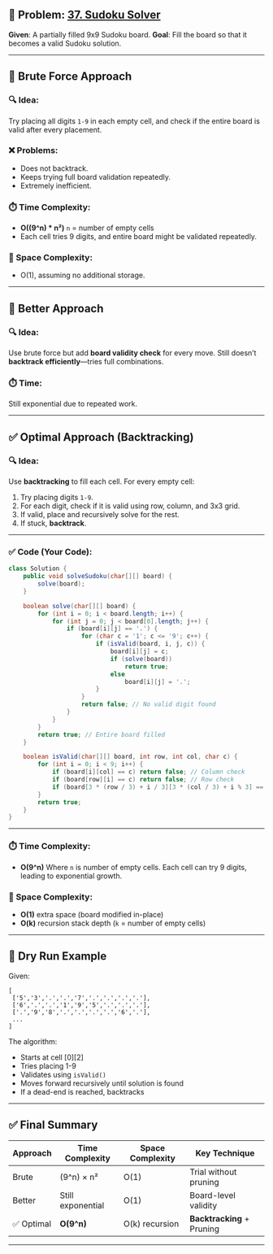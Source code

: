 ## 🔢 Problem: [37. Sudoku Solver](https://leetcode.com/problems/sudoku-solver/)

**Given**: A partially filled 9x9 Sudoku board.
**Goal**: Fill the board so that it becomes a valid Sudoku solution.

---

## 🧠 Brute Force Approach

### 🔍 Idea:

Try placing all digits `1-9` in each empty cell, and check if the entire board is valid after every placement.

### ❌ Problems:

* Does not backtrack.
* Keeps trying full board validation repeatedly.
* Extremely inefficient.

### ⏱️ Time Complexity:

* **O((9^n) \* n²)**
  `n` = number of empty cells
* Each cell tries 9 digits, and entire board might be validated repeatedly.

### 🧠 Space Complexity:

* O(1), assuming no additional storage.

---

## 🧠 Better Approach

### 🔍 Idea:

Use brute force but add **board validity check** for every move.
Still doesn’t **backtrack efficiently**—tries full combinations.

### ⏱️ Time:

Still exponential due to repeated work.

---

## ✅ Optimal Approach (Backtracking)

### 🔍 Idea:

Use **backtracking** to fill each cell. For every empty cell:

1. Try placing digits `1-9`.
2. For each digit, check if it is valid using row, column, and 3x3 grid.
3. If valid, place and recursively solve for the rest.
4. If stuck, **backtrack**.

---

### ✅ Code (Your Code):

```java
class Solution {
    public void solveSudoku(char[][] board) {
        solve(board);
    }

    boolean solve(char[][] board) {
        for (int i = 0; i < board.length; i++) {
            for (int j = 0; j < board[0].length; j++) {
                if (board[i][j] == '.') {
                    for (char c = '1'; c <= '9'; c++) {
                        if (isValid(board, i, j, c)) {
                            board[i][j] = c;
                            if (solve(board))
                                return true;
                            else
                                board[i][j] = '.';
                        }
                    }
                    return false; // No valid digit found
                }
            }
        }
        return true; // Entire board filled
    }

    boolean isValid(char[][] board, int row, int col, char c) {
        for (int i = 0; i < 9; i++) {
            if (board[i][col] == c) return false; // Column check
            if (board[row][i] == c) return false; // Row check
            if (board[3 * (row / 3) + i / 3][3 * (col / 3) + i % 3] == c) return false; // Box check
        }
        return true;
    }
}
```

---

### ⏱️ Time Complexity:

* **O(9^n)**
  Where `n` is number of empty cells.
  Each cell can try 9 digits, leading to exponential growth.

### 🧠 Space Complexity:

* **O(1)** extra space (board modified in-place)
* **O(k)** recursion stack depth (`k` = number of empty cells)

---

## 🧩 Dry Run Example

Given:

```
[
 ['5','3','.','.','7','.','.','.','.'],
 ['6','.','.','1','9','5','.','.','.'],
 ['.','9','8','.','.','.','.','6','.'],
 ...
]
```

The algorithm:

* Starts at cell \[0]\[2]
* Tries placing 1-9
* Validates using `isValid()`
* Moves forward recursively until solution is found
* If a dead-end is reached, backtracks

---

## ✅ Final Summary

| Approach  | Time Complexity   | Space Complexity | Key Technique              |
| --------- | ----------------- | ---------------- | -------------------------- |
| Brute     | (9^n) × n²        | O(1)             | Trial without pruning      |
| Better    | Still exponential | O(1)             | Board-level validity       |
| ✅ Optimal | **O(9^n)**        | O(k) recursion   | **Backtracking** + Pruning |

---
